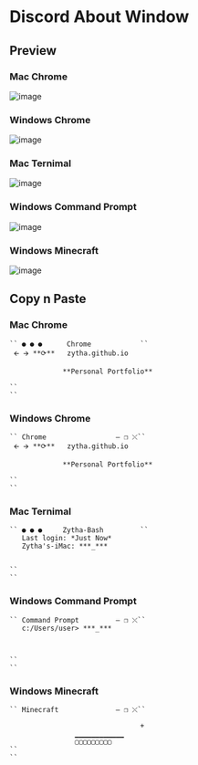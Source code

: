 # Discord About Window

## Preview

### Mac Chrome
![image](https://user-images.githubusercontent.com/71582030/153006636-3e5da019-bfd8-4de8-b5bb-ff2563b189a0.png)

### Windows Chrome
![image](https://user-images.githubusercontent.com/71582030/153007803-558df56e-4d7e-4f06-a30d-75b2d5122cc6.png)

### Mac Ternimal
![image](https://user-images.githubusercontent.com/71582030/153011512-e9d3e2a1-413c-4626-acf2-46475a94eaf7.png)

### Windows Command Prompt
![image](https://user-images.githubusercontent.com/71582030/153012036-4e65e6de-f642-4c5e-9979-f4b91341c69f.png)

### Windows Minecraft
![image](https://user-images.githubusercontent.com/71582030/153322031-3212c910-2494-47f4-b139-1750665b7f96.png)

## Copy n Paste

### Mac Chrome
```
`` ● ● ●      Chrome            ``
 🡨 🡪 **⟳**   zytha.github.io 

             **Personal Portfolio**

``                              
``
```

### Windows Chrome
```
`` Chrome                 — ❐ ⤬``
 🡨 🡪 **⟳**   zytha.github.io 

             **Personal Portfolio**

``                              
``
```

### Mac Ternimal

```
`` ● ● ●     Zytha-Bash         ``
   Last login: *Just Now* 
   Zytha's-iMac: ***_***


``                              
``
```

### Windows Command Prompt
```
`` Command Prompt         — ❐ ⤬``
   c:/Users/user> ***_***



``                              
``
```

### Windows Minecraft
```
`` Minecraft              — ❐ ⤬`` 

                                +
                ▁▁▁▁▁▁▁▁▁▁▁▁
                ▢▢▢▢▢▢▢▢▢
``                              
``
```



